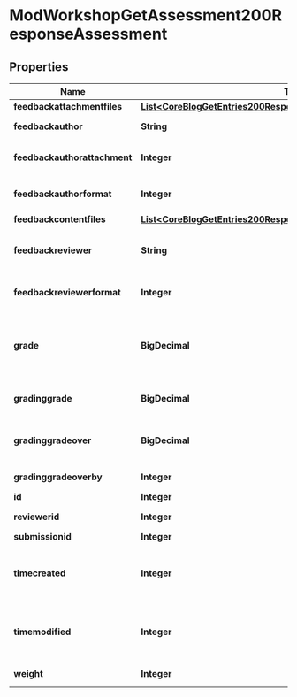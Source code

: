 

# ModWorkshopGetAssessment200ResponseAssessment


## Properties

| Name | Type | Description | Notes |
|------------ | ------------- | ------------- | -------------|
|**feedbackattachmentfiles** | [**List&lt;CoreBlogGetEntries200ResponseEntriesInnerSummaryfilesInner&gt;**](CoreBlogGetEntries200ResponseEntriesInnerSummaryfilesInner.md) |  |  |
|**feedbackauthor** | **String** | The comment/feedback from the reviewer for the author. |  |
|**feedbackauthorattachment** | **Integer** | Are there some files attached to the feedbackauthor field?                     Sets to 1 by file_postupdate_standard_filemanager(). |  |
|**feedbackauthorformat** | **Integer** | feedbackauthor format (1 &#x3D; HTML, 0 &#x3D; MOODLE, 2 &#x3D; PLAIN, or 4 &#x3D; MARKDOWN) |  [optional] |
|**feedbackcontentfiles** | [**List&lt;CoreBlogGetEntries200ResponseEntriesInnerSummaryfilesInner&gt;**](CoreBlogGetEntries200ResponseEntriesInnerSummaryfilesInner.md) |  |  |
|**feedbackreviewer** | **String** | The comment/feedback from the teacher for the reviewer.                     For example the reason why the grade for assessment was overridden |  [optional] |
|**feedbackreviewerformat** | **Integer** | feedbackreviewer format (1 &#x3D; HTML, 0 &#x3D; MOODLE, 2 &#x3D; PLAIN, or 4 &#x3D; MARKDOWN) |  [optional] |
|**grade** | **BigDecimal** | The aggregated grade for submission suggested by the reviewer.                     The grade 0..100 is computed from the values assigned to the assessment dimensions fields. If NULL then it has not been aggregated yet. |  |
|**gradinggrade** | **BigDecimal** | The computed grade 0..100 for this assessment. If NULL then it has not been computed yet. |  |
|**gradinggradeover** | **BigDecimal** | Grade for the assessment manually overridden by a teacher.                     Grade is always from interval 0..100. If NULL then the grade is not overriden. |  |
|**gradinggradeoverby** | **Integer** | The id of the user who has overridden the grade for submission. |  |
|**id** | **Integer** | The primary key of the record. |  |
|**reviewerid** | **Integer** | The id of the reviewer who makes this assessment |  |
|**submissionid** | **Integer** | The id of the assessed submission |  |
|**timecreated** | **Integer** | If 0 then the assessment was allocated but the reviewer has not assessed yet.                     If greater than 0 then the timestamp of when the reviewer assessed for the first time |  |
|**timemodified** | **Integer** | If 0 then the assessment was allocated but the reviewer has not assessed yet.                     If greater than 0 then the timestamp of when the reviewer assessed for the last time |  |
|**weight** | **Integer** | The weight of the assessment for the purposes of aggregation |  |



